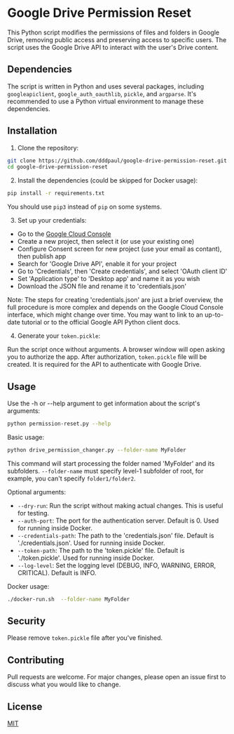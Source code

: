 # Google Drive Permission Reset

This Python script modifies the permissions of files and folders in Google Drive, removing public access and preserving
access to specific users. The script uses the Google Drive API to interact with the user's Drive content.

## Dependencies

The script is written in Python and uses several packages,
including `googleapiclient`, `google_auth_oauthlib`, `pickle`, and `argparse`. It's recommended to use a Python virtual
environment to manage these dependencies.

## Installation

1. Clone the repository:

```bash
git clone https://github.com/dddpaul/google-drive-permission-reset.git
cd google-drive-permission-reset
```

2. Install the dependencies (could be skipped for Docker usage):

```bash
pip install -r requirements.txt
```
You should use `pip3` instead of `pip` on some systems.

3. Set up your credentials:

* Go to the [Google Cloud Console](https://console.cloud.google.com/)
* Create a new project, then select it (or use your existing one)
* Configure Consent screen for new project (use your email as contant), then publish app
* Search for 'Google Drive API', enable it for your project
* Go to 'Credentials', then 'Create credentials', and select 'OAuth client ID'
* Set 'Application type' to 'Desktop app' and name it as you wish
* Download the JSON file and rename it to 'credentials.json'

Note: The steps for creating 'credentials.json' are just a brief overview, the full procedure is more complex and
depends on the Google Cloud Console interface, which might change over time. You may want to link to an up-to-date
tutorial or to the official Google API Python client docs.

4. Generate your `token.pickle`:

Run the script once without arguments. A browser window will open asking you to authorize the app. After
authorization, `token.pickle` file will be created. It is required for the API to authenticate with Google Drive.

## Usage

Use the -h or --help argument to get information about the script's arguments:

```bash
python permission-reset.py --help
```

Basic usage:

```bash
python drive_permission_changer.py --folder-name MyFolder
```

This command will start processing the folder named 'MyFolder' and its subfolders. `--folder-name` must specify level-1
subfolder of root, for example, you can't specify `folder1/folder2`.

Optional arguments:

* `--dry-run`: Run the script without making actual changes. This is useful for testing.
* `--auth-port`: The port for the authentication server. Default is 0. Used for running inside Docker.
* `--credentials-path`: The path to the 'credentials.json' file. Default is './credentials.json'. Used for running
  inside Docker.
* `--token-path`: The path to the 'token.pickle' file. Default is './token.pickle'. Used for running inside Docker.
* `--log-level`: Set the logging level (DEBUG, INFO, WARNING, ERROR, CRITICAL). Default is INFO.

Docker usage:

```bash
./docker-run.sh  --folder-name MyFolder
```

## Security

Please remove `token.pickle` file after you've finished.

## Contributing

Pull requests are welcome. For major changes, please open an issue first to discuss what you would like to change.

## License

[MIT](LICENSE)
